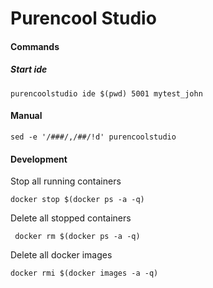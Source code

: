 # Purencool Studio

#### Commands

##### Start ide

```
purencoolstudio ide $(pwd) 5001 mytest_john
```


#### Manual

```
sed -e '/###/,/##/!d' purencoolstudio
```



#### Development

Stop all running containers
```
docker stop $(docker ps -a -q)
```
Delete all stopped containers

```
 docker rm $(docker ps -a -q)
```

Delete all docker images

```
docker rmi $(docker images -a -q)
```